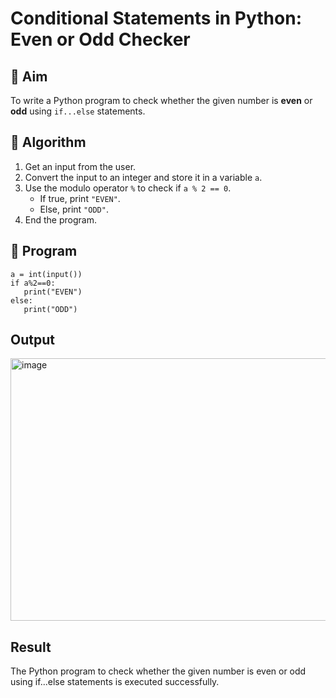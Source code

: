 # Conditional Statements in Python: Even or Odd Checker

## 🎯 Aim
To write a Python program to check whether the given number is **even** or **odd** using `if...else` statements.

## 🧠 Algorithm
1. Get an input from the user.
2. Convert the input to an integer and store it in a variable `a`.
3. Use the modulo operator `%` to check if `a % 2 == 0`.
   - If true, print `"EVEN"`.
   - Else, print `"ODD"`.
4. End the program.

## 🧾 Program
```
a = int(input())
if a%2==0:
   print("EVEN")
else:
   print("ODD")
```

## Output
<img width="512" height="420" alt="image" src="https://github.com/user-attachments/assets/463a098e-1af0-42df-92ad-e13288a2c8f5" />


## Result
The Python program to check whether the given number is even or odd using if...else statements is executed successfully.


